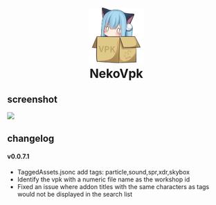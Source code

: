 <h1 align="center">
  <br>
  <img src="https://github.com/Starfelll/NekoVpk/blob/main/image/NekoVpk-128.png" alt="NekoVpk" width="128">
  <br>
  NekoVpk
  <br>
</h1>

## screenshot
<img src="[https://github.com/Starfelll/NekoVpk/blob/main/image/NekoVpk-128.png](https://github.com/Starfelll/NekoVpk/blob/main/image/%7B92AF4B24-ECB7-4f37-A7EF-2452A7E1151B%7D.png)">

## changelog

#### v0.0.7.1
- TaggedAssets.jsonc add tags: particle,sound,spr,xdr,skybox
- Identify the vpk with a numeric file name as the workshop id
- Fixed an issue where addon titles with the same characters as tags would not be displayed in the search list
